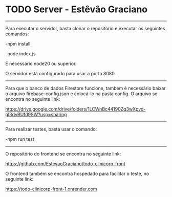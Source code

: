# TODO Server - Estêvão Graciano

-------------------

Para executar o servidor, basta clonar o repositório e executar os seguintes comandos:

-npm install

-node index.js

É necessário node20 ou superior.

O servidor está configurado para usar a porta 8080.

-------------------

Para que o banco de dados Firestore funcione, também é necessário baixar o arquivo firebase-config.json e colocá-lo na pasta config. O arquivo se encontra no seguinte link:

https://drive.google.com/drive/folders/1LCWnBc44190Zq3wXpvd-gI3dvBUfd9SW?usp=sharing

-------------------

Para realizar testes, basta usar o comando:

-npm run test

-------------------

O repositório do frontend se encontra no seguinte link:

https://github.com/EstevaoGraciano/todo-clinicorp-front

O frontend também se encontra hospedado para facilitar o teste, no seguinte link:

https://todo-clinicorp-front-1.onrender.com

